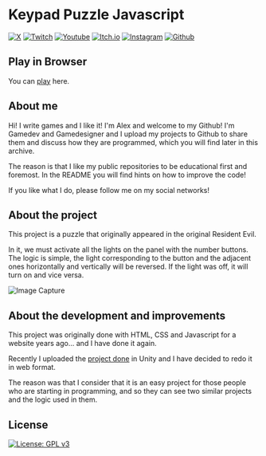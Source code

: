 # Keypad Puzzle Javascript

[![X](https://img.shields.io/badge/Follow%20%40iwritegames-000000?style=for-the-badge&logo=x&logoColor=white)](https://www.x.com/iwritegames)
[![Twitch](https://img.shields.io/badge/Twitch-9146FF?style=for-the-badge&logo=twitch&logoColor=white)](https://www.twitch.com/iwritegames)
[![Youtube](https://img.shields.io/badge/YouTube-FF0000?style=for-the-badge&logo=youtube&logoColor=white)](https://www.youtube.com/channel/UCRFsluuJre6OWpiT1hFJmjA?sub_confirmation=1)
[![Itch.io](https://img.shields.io/badge/Itch.io-FA5C5C?style=for-the-badge&logo=itchdotio&logoColor=white)](https://i-write-games.itch.io/)
[![Instagram](https://img.shields.io/badge/Instagram-E4405F?style=for-the-badge&logo=instagram&logoColor=white)](https://www.instagram.com/iwritegames)
[![Github](https://img.shields.io/badge/GitHub-100000?style=for-the-badge&logo=github&logoColor=white)](https://github.com/IWriteGames)

## Play in Browser

You can [play](https://iwritegame.com/keypad-puzzle-javascript/) here.

## About me

Hi! I write games and I like it! I'm Alex and welcome to my Github! I'm Gamedev and Gamedesigner and I upload my projects to Github to share them and discuss how they are programmed, which you will find later in this archive.

The reason is that I like my public repositories to be educational first and foremost. In the README you will find hints on how to improve the code!

If you like what I do, please follow me on my social networks!

## About the project

This project is a puzzle that originally appeared in the original Resident Evil.

In it, we must activate all the lights on the panel with the number buttons. The logic is simple, the light corresponding to the button and the adjacent ones horizontally and vertically will be reversed. If the light was off, it will turn on and vice versa.

![Image Capture](https://iwritegame.com/github/img/keyboard-puzzle-javascript-readme.jpg)

## About the development and improvements

This project was originally done with HTML, CSS and Javascript for a website years ago... and I have done it again.

Recently I uploaded the [project done](https://github.com/IWriteGames/Keypad-Puzzle-Unity) in Unity and I have decided to redo it in web format. 

The reason was that I consider that it is an easy project for those people who are starting in programming, and so they can see two similar projects and the logic used in them.

## License

[![License: GPL v3](https://img.shields.io/badge/License-GPLv3-blue.svg)](https://www.gnu.org/licenses/gpl-3.0)

